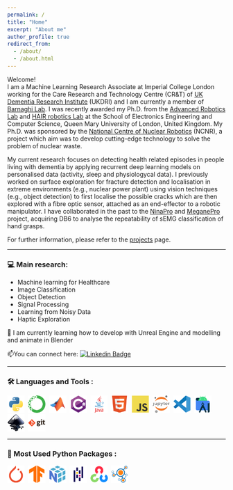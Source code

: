 ```yaml
---
permalink: /
title: "Home"
excerpt: "About me"
author_profile: true
redirect_from: 
  - /about/
  - /about.html
---
```

Welcome!<br/>
I am a Machine Learning Research Associate at Imperial College London working for the Care Research and Technology Centre (CR&T) of [UK Dementia Research Institute](https://ukdri.ac.uk/) (UKDRI) and I am currently a member of [Barnaghi Lab](https://barnaghi-machine-intelligence-lab.github.io/).
I was recently awarded my Ph.D. from the [Advanced Robotics Lab](https://www.qmul.ac.uk/robotics/) and [HAIR robotics Lab](https://hair-robotics.qmul.ac.uk/)
at the School of Electronics Engineering and Computer Science, Queen Mary University of London, United Kingdom. 
My Ph.D. was sponsored by the [National Centre of Nuclear Robotics](https://www.ncnr.org.uk/) (NCNR), a project which aim was to develop cutting-edge technology to solve the problem of nuclear waste. <br/> 

My current research focuses on detecting health related episodes in people living with dementia by applying recurrent deep learning models on personalised data (activity, sleep and physiologycal data).
I previously worked on surface exploration for fracture detection and localisation in extreme environments (e.g., nuclear power plant) using vision techniques (e.g., object detection) to first localise the possible cracks which are then explored with a fibre optic sensor, attached as an end-effector to a robotic manipulator.
I have collaborated in the past to the [NinaPro](http://ninapro.hevs.ch/) and [MeganePro](http://ninapro.hevs.ch/MeganePro) project, acquiring DB6 to analyse the repeatability of sEMG classification of hand grasps.

For further information, please refer to the [projects](projects) page.

---
### :computer: Main research:
  - Machine learning for Healthcare
  - Image Classification
  - Object Detection
  - Signal Processing
  - Learning from Noisy Data
  - Haptic Exploration 

:seedling: I am currently learning how to develop with Unreal Engine and modelling and animate in Blender

:mailbox:You can connect here: [![Linkedin Badge](https://img.shields.io/badge/-Linkedin-blue?style=flat&logo=Linkedin&logoColor=white)](https://www.linkedin.com/in/francesca-palermo-a9107a40/)

---


### :hammer_and_wrench: Languages and Tools :
<div>
  <img src="https://github.com/devicons/devicon/blob/master/icons/python/python-original.svg" title="Python" alt="Python" width="40" height="40"/>&nbsp;
  <img src="https://github.com/devicons/devicon/blob/master/icons/anaconda/anaconda-original.svg" title="Anaconda" alt="Anaconda" width="40" height="40"/>&nbsp;
  <img src="https://github.com/devicons/devicon/blob/master/icons/matlab/matlab-original.svg" title="Matlab" alt="Matlab" width="40" height="40"/>&nbsp;
  <img src="https://github.com/devicons/devicon/blob/master/icons/csharp/csharp-original.svg" title="Csharp" alt="Csharp" width="40" height="40"/>&nbsp;
  <img src="https://github.com/devicons/devicon/blob/master/icons/java/java-original-wordmark.svg" title="Java" alt="Java" width="40" height="40"/>&nbsp;
  <img src="https://github.com/devicons/devicon/blob/master/icons/html5/html5-original.svg" title="HTML5" alt="HTML" width="40" height="40"/>&nbsp;
  <img src="https://github.com/devicons/devicon/blob/master/icons/javascript/javascript-original.svg" title="JavaScript" alt="JavaScript" width="40" height="40"/>&nbsp;
  <img src="https://github.com/devicons/devicon/blob/master/icons/jupyter/jupyter-original-wordmark.svg" title="Jupyter" alt="Jupyter" width="40" height="40"/>&nbsp;
  <img src="https://github.com/devicons/devicon/blob/master/icons/vscode/vscode-original.svg" title="VSCode" alt="VSCode" width="40" height="40"/>&nbsp;
  <img src="https://github.com/devicons/devicon/blob/master/icons/androidstudio/androidstudio-original.svg" title="Android Studio" alt="Android Studio" width="40" height="40"/>&nbsp;
  <img src="https://github.com/devicons/devicon/blob/master/icons/inkscape/inkscape-original.svg" title="Inkscape" alt="Inkscape" width="40" height="40"/>&nbsp;
  <img src="https://github.com/devicons/devicon/blob/master/icons/git/git-original-wordmark.svg" title="Git" **alt="Git" width="40" height="40"/>
</div>

---

### :snake: Most Used Python Packages :
<div>
  <img src="https://github.com/devicons/devicon/blob/master/icons/pytorch/pytorch-original.svg" title="PyTorch" alt="PyTorch" width="40" height="40"/>&nbsp;
  <img src="https://github.com/devicons/devicon/blob/master/icons/tensorflow/tensorflow-original.svg" title="Tensorflow" alt="Tensorflow" width="40" height="40"/>&nbsp; 
  <img src="https://github.com/devicons/devicon/blob/master/icons/numpy/numpy-original.svg" title="Numpy" alt="Numpy" width="40" height="40"/>&nbsp;
  <img src="https://github.com/devicons/devicon/blob/master/icons/pandas/pandas-original.svg" title="Pandas" alt="Pandas" width="40" height="40"/>&nbsp;
  <img src="https://github.com/devicons/devicon/blob/master/icons/opencv/opencv-original.svg" title="OpenCV" alt="OpenCV" width="40" height="40"/>&nbsp;
  <img src="https://github.com/devicons/devicon/blob/master/icons/networkx/networkx-original.svg" title="Networkx" alt="Networkx" width="40" height="40"/>
</div>